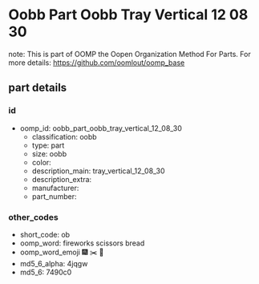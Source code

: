 # Oobb Part Oobb Tray Vertical 12 08 30  

note: This is part of OOMP the Oopen Organization Method For Parts. For more details: https://github.com/oomlout/oomp_base

##  part details





### id
* oomp_id: oobb_part_oobb_tray_vertical_12_08_30
  * classification: oobb
  * type: part
  * size: oobb
  * color: 
  * description_main: tray_vertical_12_08_30
  * description_extra: 
  * manufacturer: 
  * part_number: 

### other_codes
* short_code: ob
* oomp_word: fireworks scissors bread
* oomp_word_emoji :fireworks: :scissors: :bread:
* md5_6_alpha: 4jqgw
* md5_6: 7490c0